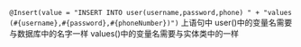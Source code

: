 `@Insert(value = "INSERT INTO user(username,password,phone) " + "values (#{username},#{password},#{phoneNumber})")`
上语句中 user()中的变量名需要与数据库中的名字一样
values()中的变量名需要与实体类中的一样